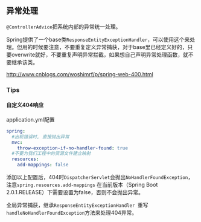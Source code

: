 ## 异常处理

`@ControllerAdvice`把系统内部的异常统一处理。

Spring提供了一个base类`ResponseEntityExceptionHandler`，可以使用这个来处理。但用的时候要注意，不要重复定义异常捕获，对于base里已经定义好的，只要overwrite就好，不要重复声明异常拦截，如果想自己声明异常处理函数，就不要继承该类。

http://www.cnblogs.com/woshimrf/p/spring-web-400.html



### Tips

#### 自定义404响应

application.yml配置

```yml
spring:
  #出现错误时, 直接抛出异常
  mvc:
    throw-exception-if-no-handler-found: true
  #不要为我们工程中的资源文件建立映射
  resources:
    add-mappings: false
```

添加以上配置后，404时`DispatcherServlet`会抛出`NoHandlerFoundException`，注意`spring.resources.add-mappings` 在当前版本（Spring Boot 2.0.1.RELEASE）下需要设置为false，否则不会抛出异常。

全局异常捕获，继承`ResponseEntityExceptionHandler `重写`handleNoHandlerFoundException`方法来处理404异常。